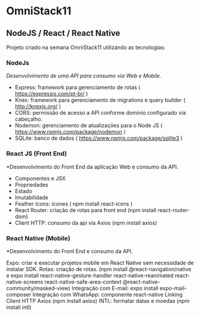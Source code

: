 # OmniStack11
## NodeJS / React / React Native

Projeto criado na semana OmniStack11 utilizando as tecnologias:

### NodeJs
*Desenvolvimento de uma API para consumo via Web e Mobile.*

- Express: framework para gerenciamento de rotas ( https://expressjs.com/pt-br/ )
- Knex: framework para gerenciamento de migrations e query builder ( http://knexjs.org/ )
- CORS: permissão de acesso a API conforme domínio configurado via cabeçalho.
- Nodemon: gerenciamento de atualizações para o Node JS ( https://www.npmjs.com/package/nodemon )
- SQLite: banco de dados ( https://www.npmjs.com/package/sqlite3 )

### React JS (Front End)
*Desenvolvimento do Front End da aplicação Web e consumo da API.

- Componentes e JSX
- Propriedades
- Estado
- Imutabilidade
- Feather Icons: ícones ( npm install react-icons )
- React Router: criação de rotas para front end (npm install react-router-dom)
- Client HTTP: consumo da api via Axios (npm install axios)

### React Native (Mobile)
*Desenvolvimento do Front End e consumo da API.

Expo: criar e executar projetos mobile em React Native sem necessidade de instalar SDK.
Rotas: criação de rotas. (npm install @react-navigation/native e expo install react-native-gesture-handler react-native-reanimated react-native-screens react-native-safe-area-context @react-native-community/masked-view) 
Integração com E-mail: expo install expo-mail-composer
Integração com WhatsApp: componente react-native Linking
Client HTTP Axios (npm install axios)
INTL: formatar datas e moedas (npm install intl)
